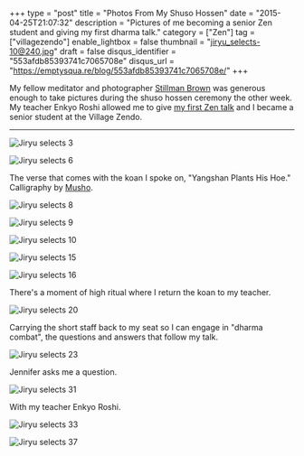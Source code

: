 +++
type = "post"
title = "Photos From My Shuso Hossen"
date = "2015-04-25T21:07:32"
description = "Pictures of me becoming a senior Zen student and giving my first dharma talk."
category = ["Zen"]
tag = ["villagezendo"]
enable_lightbox = false
thumbnail = "jiryu_selects-10@240.jpg"
draft = false
disqus_identifier = "553afdb85393741c7065708e"
disqus_url = "https://emptysqua.re/blog/553afdb85393741c7065708e/"
+++

<p>My fellow meditator and photographer <a href="https://twitter.com/stillman_brown">Stillman Brown</a> was generous enough to take pictures during the shuso hossen ceremony the other week. My teacher Enkyo Roshi allowed me to give <a href="/blog/yangshan-plants-his-hoe/">my first Zen talk</a> and I became a senior student at the Village Zendo.</p>
<hr />
<p><img style="display:block; margin-left:auto; margin-right:auto;" src="jiryu_selects-3.jpg" alt="Jiryu selects 3" title="Jiryu selects 3" /></p>
<p><img style="display:block; margin-left:auto; margin-right:auto;" src="jiryu_selects-6.jpg" alt="Jiryu selects 6" title="Jiryu selects 6" /></p>
<p>The verse that comes with the koan I spoke on, "Yangshan Plants His Hoe." Calligraphy by <a href="http://whimsyload.com/">Musho</a>.</p>
<p><img style="display:block; margin-left:auto; margin-right:auto;" src="jiryu_selects-8.jpg" alt="Jiryu selects 8" title="Jiryu selects 8" /></p>
<p><img style="display:block; margin-left:auto; margin-right:auto;" src="jiryu_selects-9.jpg" alt="Jiryu selects 9" title="Jiryu selects 9" /></p>
<p><img style="display:block; margin-left:auto; margin-right:auto;" src="jiryu_selects-10.jpg" alt="Jiryu selects 10" title="Jiryu selects 10" /></p>
<p><img style="display:block; margin-left:auto; margin-right:auto;" src="jiryu_selects-15.jpg" alt="Jiryu selects 15" title="Jiryu selects 15" /></p>
<p><img style="display:block; margin-left:auto; margin-right:auto;" src="jiryu_selects-16.jpg" alt="Jiryu selects 16" title="Jiryu selects 16" /></p>
<p>There's a moment of high ritual where I return the koan to my teacher.</p>
<p><img style="display:block; margin-left:auto; margin-right:auto;" src="jiryu_selects-20.jpg" alt="Jiryu selects 20" title="Jiryu selects 20" /></p>
<p>Carrying the short staff back to my seat so I can engage in "dharma combat", the questions and answers that follow my talk.</p>
<p><img style="display:block; margin-left:auto; margin-right:auto;" src="jiryu_selects-23.jpg" alt="Jiryu selects 23" title="Jiryu selects 23" /></p>
<p>Jennifer asks me a question.</p>
<p><img style="display:block; margin-left:auto; margin-right:auto;" src="jiryu_selects-31.jpg" alt="Jiryu selects 31" title="Jiryu selects 31" /></p>
<p>With my teacher Enkyo Roshi.</p>
<p><img style="display:block; margin-left:auto; margin-right:auto;" src="jiryu_selects-33.jpg" alt="Jiryu selects 33" title="Jiryu selects 33" /></p>
<p><img style="display:block; margin-left:auto; margin-right:auto;" src="jiryu_selects-37.jpg" alt="Jiryu selects 37" title="Jiryu selects 37" /></p>

